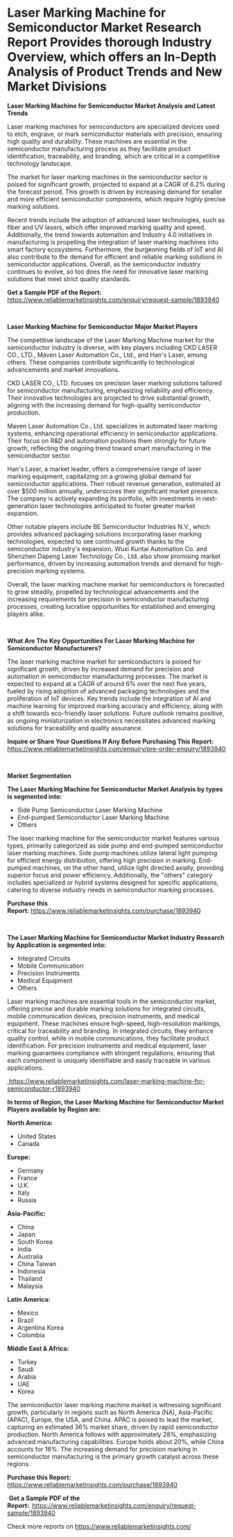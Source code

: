 <p><h1>Laser Marking Machine for Semiconductor Market Research Report Provides thorough Industry Overview, which offers an In-Depth Analysis of Product Trends and New Market Divisions</h1></p><p><strong>Laser Marking Machine for Semiconductor Market Analysis and Latest Trends</strong></p>
<p><p>Laser marking machines for semiconductors are specialized devices used to etch, engrave, or mark semiconductor materials with precision, ensuring high quality and durability. These machines are essential in the semiconductor manufacturing process as they facilitate product identification, traceability, and branding, which are critical in a competitive technology landscape. </p><p>The market for laser marking machines in the semiconductor sector is poised for significant growth, projected to expand at a CAGR of 6.2% during the forecast period. This growth is driven by increasing demand for smaller and more efficient semiconductor components, which require highly precise marking solutions. </p><p>Recent trends include the adoption of advanced laser technologies, such as fiber and UV lasers, which offer improved marking quality and speed. Additionally, the trend towards automation and Industry 4.0 initiatives in manufacturing is propelling the integration of laser marking machines into smart factory ecosystems. Furthermore, the burgeoning fields of IoT and AI also contribute to the demand for efficient and reliable marking solutions in semiconductor applications. Overall, as the semiconductor industry continues to evolve, so too does the need for innovative laser marking solutions that meet strict quality standards.</p></p>
<p><strong>Get a Sample PDF of the Report:&nbsp;</strong> <a href="https://www.reliablemarketinsights.com/enquiry/request-sample/1893940?utm_campaign=2808&utm_medium=2&utm_source=Github&utm_content=ia&utm_term=01032025&utm_id=laser-marking-machine-for-semiconductor">https://www.reliablemarketinsights.com/enquiry/request-sample/1893940</a></p>
<p>&nbsp;</p>
<p><strong>Laser Marking Machine for Semiconductor Major Market Players</strong></p>
<p><p>The competitive landscape of the Laser Marking Machine market for the semiconductor industry is diverse, with key players including CKD LASER CO., LTD., Maven Laser Automation Co., Ltd., and Han's Laser, among others. These companies contribute significantly to technological advancements and market innovations.</p><p>CKD LASER CO., LTD. focuses on precision laser marking solutions tailored for semiconductor manufacturing, emphasizing reliability and efficiency. Their innovative technologies are projected to drive substantial growth, aligning with the increasing demand for high-quality semiconductor production.</p><p>Maven Laser Automation Co., Ltd. specializes in automated laser marking systems, enhancing operational efficiency in semiconductor applications. Their focus on R&D and automation positions them strongly for future growth, reflecting the ongoing trend toward smart manufacturing in the semiconductor sector.</p><p>Han's Laser, a market leader, offers a comprehensive range of laser marking equipment, capitalizing on a growing global demand for semiconductor applications. Their robust revenue generation, estimated at over $500 million annually, underscores their significant market presence. The company is actively expanding its portfolio, with investments in next-generation laser technologies anticipated to foster greater market expansion.</p><p>Other notable players include BE Semiconductor Industries N.V., which provides advanced packaging solutions incorporating laser marking technologies, expected to see continued growth thanks to the semiconductor industry's expansion. Wuxi Kuntai Automation Co. and Shenzhen Dapeng Laser Technology Co., Ltd. also show promising market performance, driven by increasing automation trends and demand for high-precision marking systems.</p><p>Overall, the laser marking machine market for semiconductors is forecasted to grow steadily, propelled by technological advancements and the increasing requirements for precision in semiconductor manufacturing processes, creating lucrative opportunities for established and emerging players alike.</p></p>
<p>&nbsp;</p>
<p><strong>What Are The Key Opportunities For Laser Marking Machine for Semiconductor Manufacturers?</strong></p>
<p><p>The laser marking machine market for semiconductors is poised for significant growth, driven by increased demand for precision and automation in semiconductor manufacturing processes. The market is expected to expand at a CAGR of around 6% over the next five years, fueled by rising adoption of advanced packaging technologies and the proliferation of IoT devices. Key trends include the integration of AI and machine learning for improved marking accuracy and efficiency, along with a shift towards eco-friendly laser solutions. Future outlook remains positive, as ongoing miniaturization in electronics necessitates advanced marking solutions for traceability and quality assurance.</p></p>
<p><strong>Inquire or Share Your Questions If Any Before Purchasing This Report:</strong> <a href="https://www.reliablemarketinsights.com/enquiry/pre-order-enquiry/1893940?utm_campaign=2808&utm_medium=2&utm_source=Github&utm_content=ia&utm_term=01032025&utm_id=laser-marking-machine-for-semiconductor">https://www.reliablemarketinsights.com/enquiry/pre-order-enquiry/1893940</a></p>
<p>&nbsp;</p>
<p><strong>Market Segmentation</strong></p>
<p><strong>The Laser Marking Machine for Semiconductor Market Analysis by types is segmented into:</strong></p>
<p><ul><li>Side Pump Semiconductor Laser Marking Machine</li><li>End-pumped Semiconductor Laser Marking Machine</li><li>Others</li></ul></p>
<p><p>The laser marking machine for the semiconductor market features various types, primarily categorized as side pump and end-pumped semiconductor laser marking machines. Side pump machines utilize lateral light pumping for efficient energy distribution, offering high precision in marking. End-pumped machines, on the other hand, utilize light directed axially, providing superior focus and power efficiency. Additionally, the "others" category includes specialized or hybrid systems designed for specific applications, catering to diverse industry needs in semiconductor marking processes.</p></p>
<p><strong>Purchase this Report:&nbsp;</strong><a href="https://www.reliablemarketinsights.com/purchase/1893940?utm_campaign=2808&utm_medium=2&utm_source=Github&utm_content=ia&utm_term=01032025&utm_id=laser-marking-machine-for-semiconductor">https://www.reliablemarketinsights.com/purchase/1893940</a></p>
<p>&nbsp;</p>
<p><strong>The Laser Marking Machine for Semiconductor Market Industry Research by Application is segmented into:</strong></p>
<p><ul><li>Integrated Circuits</li><li>Mobile Communication</li><li>Precision Instruments</li><li>Medical Equipment</li><li>Others</li></ul></p>
<p><p>Laser marking machines are essential tools in the semiconductor market, offering precise and durable marking solutions for integrated circuits, mobile communication devices, precision instruments, and medical equipment. These machines ensure high-speed, high-resolution markings, critical for traceability and branding. In integrated circuits, they enhance quality control, while in mobile communications, they facilitate product identification. For precision instruments and medical equipment, laser marking guarantees compliance with stringent regulations, ensuring that each component is uniquely identifiable and easily traceable in various applications.</p></p>
<p><a href="https://www.reliablemarketinsights.com/laser-marking-machine-for-semiconductor-r1893940?utm_campaign=2808&utm_medium=2&utm_source=Github&utm_content=ia&utm_term=01032025&utm_id=laser-marking-machine-for-semiconductor">&nbsp;https://www.reliablemarketinsights.com/laser-marking-machine-for-semiconductor-r1893940</a></p>
<p><strong>In terms of Region, the Laser Marking Machine for Semiconductor Market Players available by Region are:</strong></p>
<p>
    <p> <strong> North America: </strong>
        <ul>
            <li>United States</li>
            <li>Canada</li>
        </ul>
        </p> 
    <p> <strong> Europe: </strong>
        <ul>
            <li>Germany</li>
            <li>France</li>
            <li>U.K.</li>
            <li>Italy</li>
            <li>Russia</li>
        </ul>
        </p> 
    <p> <strong> Asia-Pacific: </strong>
        <ul>
            <li>China</li>
            <li>Japan</li>
            <li>South Korea</li>
            <li>India</li>
            <li>Australia</li>
            <li>China Taiwan</li>
            <li>Indonesia</li>
            <li>Thailand</li>
            <li>Malaysia</li>
        </ul>
        </p> 
    <p> <strong> Latin America: </strong>
        <ul>
            <li>Mexico</li>
            <li>Brazil</li>
            <li>Argentina Korea</li>
            <li>Colombia</li>
        </ul>
        </p> 
    <p> <strong> Middle East & Africa: </strong>
        <ul>
            <li>Turkey</li>
            <li>Saudi</li>
            <li>Arabia</li>
            <li>UAE</li>
            <li>Korea</li>
        </ul>
    </p>
    </p>
<p><p>The semiconductor laser marking machine market is witnessing significant growth, particularly in regions such as North America (NA), Asia-Pacific (APAC), Europe, the USA, and China. APAC is poised to lead the market, capturing an estimated 36% market share, driven by rapid semiconductor production. North America follows with approximately 28%, emphasizing advanced manufacturing capabilities. Europe holds about 20%, while China accounts for 16%. The increasing demand for precision marking in semiconductor manufacturing is the primary growth catalyst across these regions.</p></p>
<p><strong>Purchase this Report: </strong><a href="https://www.reliablemarketinsights.com/purchase/1893940?utm_campaign=2808&utm_medium=2&utm_source=Github&utm_content=ia&utm_term=01032025&utm_id=laser-marking-machine-for-semiconductor">https://www.reliablemarketinsights.com/purchase/1893940</a></p>
<p>&nbsp;<strong>Get a Sample PDF of the Report:&nbsp;&nbsp;</strong><a href="https://www.reliablemarketinsights.com/enquiry/request-sample/1893940?utm_campaign=2808&utm_medium=2&utm_source=Github&utm_content=ia&utm_term=01032025&utm_id=laser-marking-machine-for-semiconductor">https://www.reliablemarketinsights.com/enquiry/request-sample/1893940</a></p>
<p><strong></strong></p>
<p>Check more reports on <a href="https://www.reliablemarketinsights.com/?utm_campaign=2808&utm_medium=2&utm_source=Github&utm_content=ia&utm_term=01032025&utm_id=laser-marking-machine-for-semiconductor">https://www.reliablemarketinsights.com/</a></p>